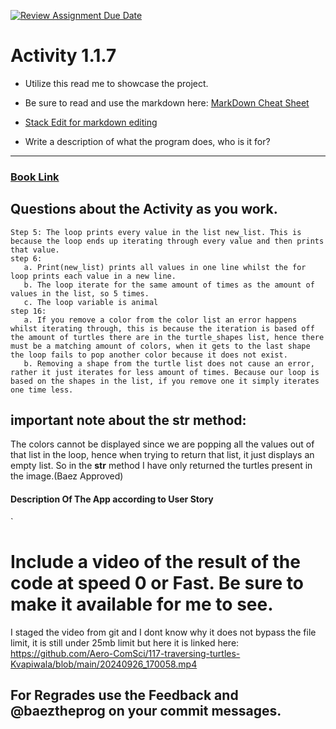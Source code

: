 [![Review Assignment Due Date](https://classroom.github.com/assets/deadline-readme-button-22041afd0340ce965d47ae6ef1cefeee28c7c493a6346c4f15d667ab976d596c.svg)](https://classroom.github.com/a/K3waziIG)
# Activity 1.1.7

* Utilize this read me to showcase the project.
* Be sure to read and use the markdown here:
[MarkDown Cheat Sheet](https://github.com/adam-p/markdown-here/wiki/Markdown-Cheatsheet)
* [Stack Edit for markdown editing](https://stackedit.io)

* Write a description of what the program does, who is it for?
---




### [Book Link](https://pltw.read.inkling.com/a/b/5310c007377c46e28d745961310f0c2e/p/88fb6ad306ee44d0b055d9008ace8e80)


## Questions about the Activity as you work. 
```
Step 5: The loop prints every value in the list new_list. This is because the loop ends up iterating through every value and then prints that value.
step 6:
   a. Print(new_list) prints all values in one line whilst the for loop prints each value in a new line.
   b. The loop iterate for the same amount of times as the amount of values in the list, so 5 times.
   c. The loop variable is animal
step 16:
   a. If you remove a color from the color list an error happens whilst iterating through, this is because the iteration is based off the amount of turtles there are in the turtle_shapes list, hence there must be a matching amount of colors, when it gets to the last shape the loop fails to pop another color because it does not exist.
   b. Removing a shape from the turtle list does not cause an error, rather it just iterates for less amount of times. Because our loop is based on the shapes in the list, if you remove one it simply iterates one time less.
```
## important note about the __str__ method:
The colors cannot be displayed since we are popping all the values out of that list in the loop, hence when trying to return that list, it just displays an empty list. So in the __str__ method I have only returned the turtles present in the image.(Baez Approved) 


#### Description Of The App according to User Story

`
# Include a video of the result of the code at speed 0 or Fast. Be sure to make it available for me to see.

I staged the video from git and I dont know why it does not bypass the file limit, it is still under 25mb limit but here it is linked here:
 https://github.com/Aero-ComSci/117-traversing-turtles-Kvapiwala/blob/main/20240926_170058.mp4 
## For Regrades use the Feedback and @baeztheprog on your commit messages.

